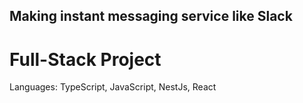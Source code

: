 ## Making instant messaging service like Slack

# Full-Stack Project

Languages: TypeScript, JavaScript, NestJs, React
